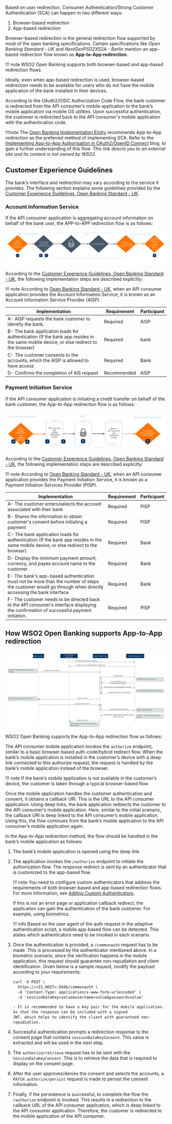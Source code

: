 Based on user redirection, Consumer Authentication/Strong Customer Authentication (SCA) can happen in two different 
ways:

   1. Browser-based redirection
   2. App-based redirection
    
Browser-based redirection is the general redirection flow supported by most of the open banking specifications. Certain 
specifications like *Open Banking Standard - UK* and *NextGenPSD2XS2A - Berlin* mention an app-based redirection flow 
known as **App-to-App redirection**. 

!!! note
    WSO2 Open Banking supports both browser-based and app-based redirection flows.

Ideally, even when app-based redirection is used, browser-based redirection needs to be available for users 
who do not have the mobile application of the bank installed in their devices.

According to the OAuth2/OIDC Authorization Code Flow, the bank customer is redirected from the API consumer’s mobile 
application to the bank’s mobile application via mobile OS utilities. Upon successful authentication, the customer is 
redirected back to the API consumer's mobile application with the authentication code. 

!!!note 
    The [Open Banking Implementation Entity](https://openbanking.atlassian.net/wiki/spaces/DZ/pages/23889379/Deep+linking+for+App-to-App+redirection) 
    recommends App-to-App redirection as the preferred method of implementing SCA. Refer to the 
    [Implementing App-to-App Authorisation in OAuth2/OpenID Connect](https://openid.net/2019/10/21/guest-blog-implementing-app-to-app-authorisation-in-oauth2-openid-connect/) 
    blog, to gain a further understanding of this flow. *This link directs you to an external site and its content is 
    not owned by WSO2.*

## Customer Experience Guidelines
    
The bank’s interface and redirection may vary according to the service it provides. The following section explains some 
guidelines provided by the [Customer Experience Guidelines, Open Banking Standard - UK](https://www.openbanking.org.uk/wp-content/uploads/Customer-Experience-Guidelines-V1.3.0.pdf).

### Account Information Service

If the API consumer application is aggregating account information on behalf of the bank user, the APP-to-APP redirection 
flow is as follows: 

[ ![](../assets/img/learn/app-to-app-redirection/ais-app-based-flow.png) ](../assets/img/learn/app-to-app-redirection/ais-app-based-flow.png)

According to the [Customer Experience Guidelines, Open Banking Standard - UK](https://www.openbanking.org.uk/wp-content/uploads/Customer-Experience-Guidelines-V1.3.0.pdf), 
the following implementation steps are described explicitly:

!!! note
    According to [Open Banking Standard - UK](https://www.openbanking.org.uk/about-us/glossary/), when an API consumer 
    application provides the Account Information Service, it is known as an Account Information Service Provider (AISP).

| Implementation | Requirement | Participant |
|----------------|-------------|-------------|
| A- AISP requests the bank customer to identify the bank. | Required | AISP |
| B- The bank application loads for authentication (If the bank app resides in the same mobile device, or else redirect to the browser) | Required | bank |
| C- The customer consents to the accounts, which the AISP is allowed to have access | Required | Bank |
| D- Confirms the completion of AIS request | Recommended | AISP |
 
### Payment Initiation Service

If the API consumer application is initiating a credit transfer on behalf of the bank customer, the App-to-App redirection 
flow is as follows:

[ ![](../assets/img/learn/app-to-app-redirection/pis-app-based-flow.png) ](../assets/img/learn/app-to-app-redirection/pis-app-based-flow.png)

According to the [Customer Experience Guidelines, Open Banking Standard - UK](https://www.openbanking.org.uk/wp-content/uploads/Customer-Experience-Guidelines-V1.3.0.pdf), 
the following implementation steps are described explicitly:

!!! note
    According to [Open Banking Standard - UK](https://www.openbanking.org.uk/about-us/glossary/), when an API consumer 
    application provides the Payment Initiation Service, it is known as a Payment Initiation Services Provider (PISP).

| Implementation | Requirement | Participant |
| -------------- | ------------| ------------|
| A- The customer enters/selects the account associated with their bank | Required | PISP |
| B- Shares the information to obtain customer's consent before initiating a payment | Required | PISP |
| C- The bank application loads for authentication (If the bank app resides in the same mobile device, or else redirect to the browser) | Required | Bank |
| D- Display the minimum payment amount, currency, and payee account name to the customer | Required | Bank |
| E- The bank's app-based authentication must not be more than the number of steps the customer would go through when directly accessing the bank interface | Required | Bank |
| F- The customer needs to be directed back to the API consumer’s interface displaying the confirmation of successful payment initiation. | Required | PISP |

## How WSO2 Open Banking supports App-to-App redirection

[ ![](../assets/img/learn/app-to-app-redirection/app-to-app-redirection-sequence-flow.png) ](../assets/img/learn/app-to-app-redirection/app-to-app-redirection-sequence-flow.png)

WSO2 Open Banking supports the App-to-App redirection flow as follows: 

The API consumer mobile application invokes the `authorize` endpoint, similar to a basic browser-based auth-code/hybrid 
redirect flow. When the bank’s mobile application is installed in the customer’s device with a deep link connected to 
this authorize request, the request is handled by the bank’s mobile application instead of the browser.

!!! note 
    If the bank’s mobile application is not available in the customer’s device, the customer is taken through a typical 
    browser-based flow. 
    
Once the mobile application handles the customer authentication and consent, it obtains a callback URI. This is the URL 
to the API consumer application. Using deep links, the bank application redirects the customer to the API consumer’s 
mobile application. Here, similar to the initial scenario, the callback URI is deep linked to the API consumer’s mobile 
application. Using this, the flow continues from the bank’s mobile application to the API consumer’s mobile application 
again.

In the App-to-App redirection method, the flow should be handled in the bank’s mobile application as follows:

1. The bank’s mobile application is opened using the deep link.
2. The application invokes the `/authorize` endpoint to initiate the authorization flow. The response redirect is sent 
by an authenticator that is customized to the app-based flow. 

    !!! note 
        You need to configure custom authenticators that address the requirements of both browser-based and app-based 
        redirection flows. For more information, see [Adding Custom Authenticators](https://is.docs.wso2.com/en/latest/develop/writing-a-custom-local-authenticator/#writing-a-custom-local-authenticator). 
   
    If this is not an error page or application callback redirect, the application can gain the authentication of the 
    bank customer. For example, using biometrics. 
    
    !!! info
        Based on the user agent of the auth request in the adaptive authentication script, a mobile app-based flow can 
        be detected. This states which authenticators need to be invoked in each scenario.

3. Once the authentication is provided, a `/commonauth` request has to be made. This is processed by the authenticator 
mentioned above. In a biometric scenario, since the verification happens in the mobile application, this request should 
guarantee non-repudiation and client identification. Given below is a sample request, modify the payload according to 
your requirements:

    ``` cURL
    curl -X POST \
      https://<IS_HOST>:9446/commonauth \
      -H 'Content-Type: application/x-www-form-urlencoded' \
      -d 'sessionDataKey=value&username=value&password=value'
    ```
   
       - It is recommended to have a key pair for the mobile application. So that the response can be included with a signed 
       JWT, which helps to identify the client with guaranteed non-repudiation.
       
4. Successful authentication prompts a redirection response to the consent page that contains `sessionDataKeyConsent`. 
This value is extracted and will be used in the next step.

5. The `authorize/retrieve` request has to be sent with the `SessionDataKeyConsent`. This is to retrieve the data that is 
required to display on the consent page.

6. After the user approves/denies the consent and selects the accounts, a `PATCH authorize/persist` request is made 
to persist the consent information.

7. Finally, if the persistence is successful, to complete the flow the `/authorize` endpoint is invoked. This results in 
a redirection to the callback URL of the API consumer application, which is deep linked to the API consumer application. 
Therefore, the customer is redirected to the mobile application of the API consumer. 